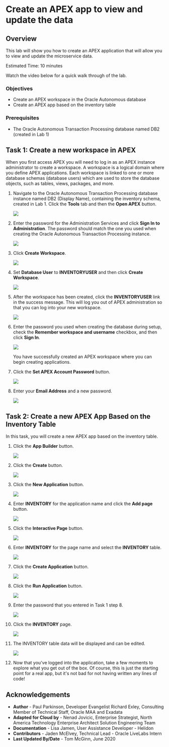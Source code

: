 # Create an APEX app to view and update the data

## Overview

This lab will show you how to create an APEX application that will allow you to view and update the microservice data.

Estimated Time: 10 minutes

Watch the video below for a quick walk through of the lab.

[](youtube:fJqtSAHgj1Q)

### Objectives

* Create an APEX workspace in the Oracle Autonomous database
* Create an APEX app based on the inventory table

### Prerequisites

* The Oracle Autonomous Transaction Processing database named DB2 (created in Lab 1)

## Task 1: Create a new workspace in APEX

When you first access APEX you will need to log in as an APEX instance administrator to create a workspace. A workspace is a logical domain where you define APEX applications. Each workspace is linked to one or more database schemas (database users) which are used to store the database objects, such as tables, views, packages, and more.

1. Navigate to the Oracle Autonomous Transaction Processing database instance named DB2 (Display Name), containing the inventory schema, created in Lab 1. Click the **Tools** tab and then the **Open APEX** button.

    ![](images/click-open-apex.png)

2. Enter the password for the Administration Services and click **Sign In to Administration**. The password should match the one you used when creating the Oracle Autonomous Transaction Processing instance.

    ![](images/log-in-as-admin-inv.png)

3. Click **Create Workspace**.

   ![](images/welcome-create-workspace-inv.png)

4. Set **Database User** to **INVENTORYUSER** and then click **Create Workspace**.

    ![](images/create-workspace-inv.png)

5. After the workspace has been created, click the **INVENTORYUSER** link in the success message. This will log you out of APEX administration so that you can log into your new workspace.

    ![](images/select-inv.png)

6. Enter the password you used when creating the database during setup, check the **Remember workspace and username** checkbox, and then click **Sign In**.

    ![](images/log-in-to-workspace-inv.png)

    You have successfully created an APEX workspace where you can begin creating applications.

7. Click the **Set APEX Account Password** button.

    ![](images/set-apex-account-password.png)

8. Enter your **Email Address** and a new password.

    ![](images/edit-profile.png)

## Task 2: Create a new APEX App Based on the Inventory Table

In this task, you will create a new APEX app based on the inventory table.

1. Click the **App Builder** button.

    ![](images/click-app-builder-inv.png)

2. Click the **Create** button.

    ![](images/click-create-inv.png)

3. Click the **New Application** button.

    ![](images/click-new-application-inv.png)

4. Enter **INVENTORY** for the application name and click the **Add page** button.

    ![](images/create-an-application-inv.png)

5. Click the **Interactive Page** button.

    ![](images/select-interactive-grid-inv.png)

6. Enter **INVENTORY** for the page name and select the **INVENTORY** table.

    ![](images/grid-page-details.png)

7. Click the **Create Application** button.

    ![](images/create-application-inv.png)

8. Click the **Run Application** button.

    ![](images/run-application-inv.png)

9. Enter the password that you entered in Task 1 step 8.

    ![](images/app-login-inv.png)

10. Click the **INVENTORY** page.

    ![](images/click-inv.png)

11. The INVENTORY table data will be displayed and can be edited.

    ![](images/inv-app.png)

12. Now that you've logged into the application, take a few moments to explore what you get out of the box. Of course, this is just the starting point for a real app, but it's not bad for not having written any lines of code!

## Acknowledgements
* **Author** - Paul Parkinson, Developer Evangelist
               Richard Exley, Consulting Member of Technical Staff, Oracle MAA and Exadata
* **Adapted for Cloud by** - Nenad Jovicic, Enterprise Strategist, North America Technology Enterprise Architect Solution Engineering Team
* **Documentation** - Lisa Jamen, User Assistance Developer - Helidon
* **Contributors** - Jaden McElvey, Technical Lead - Oracle LiveLabs Intern
* **Last Updated By/Date** - Tom McGinn, June 2020
